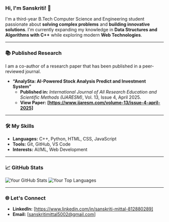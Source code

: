 ### Hi, I'm Sanskriti! 👋

I'm a third-year B.Tech Computer Science and Engineering student passionate about **solving complex problems** and **building innovative solutions**. I'm currently expanding my knowledge in **Data Structures and Algorithms with C++** while exploring modern **Web Technologies**.

---

### 📚 Published Research

I am a co-author of a research paper that has been published in a peer-reviewed journal.

* **“AnalySta: AI-Powered Stock Analysis Predict and Investment System”**
    * **Published in:** *International Journal of All Research Education and Scientific Methods (IJARESM)*, Vol. 13, Issue 4, April 2025.
    * **View Paper:** **[https://www.ijaresm.com/volume-13/issue-4-april-2025]**

---

### 🛠️ My Skills

* **Languages:** C++, Python, HTML, CSS, JavaScript
* **Tools:** Git, GitHub, VS Code
* **Interests:** AI/ML, Web Development

---
### 📈 GitHub Stats

![Your GitHub Stats](https://github-readme-stats.vercel.app/api?username=Sanskriti199&show_icons=true&theme=vue)
![Your Top Languages](https://github-readme-stats.vercel.app/api/top-langs/?username=Sanskriti199&layout=compact&card_width=440&theme=vue)

---

### 🌐 Let's Connect

* **LinkedIn:** [https://www.linkedin.com/in/sanskriti-mittal-812880289]
* **Email:** [sanskritimittal5002@gmail.com]
